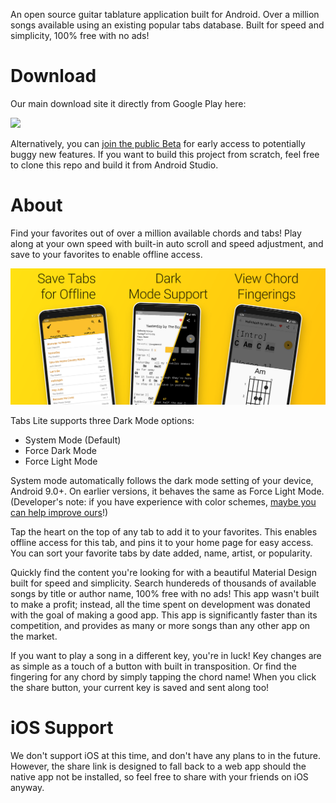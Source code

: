 An open source guitar tablature application built for Android.  Over a million songs available using an existing popular tabs database. Built for speed and simplicity, 100% free with no ads!

# Download

Our main download site it directly from Google Play here:

[<img src="https://play.google.com/intl/en_us/badges/static/images/badges/en_badge_web_generic.png" width = "200px">](https://play.google.com/store/apps/details?id=com.gbros.tabslite)


Alternatively, you can [join the public Beta](https://play.google.com/apps/testing/com.gbros.tabslite) for early access to potentially buggy new features.  If you want to build this project from scratch, feel free to clone this repo and build it from Android Studio.

# About

Find your favorites out of over a million available chords and tabs! Play along at your own speed with built-in auto scroll and speed adjustment, and save to your favorites to enable offline access.

![Tabs Lite](img/screenshot/Tabs-Lite-Feature-Graphic.png "Tabs Lite Featured Image")

Tabs Lite supports three Dark Mode options:
 - System Mode (Default)
 - Force Dark Mode
 - Force Light Mode
 
 System mode automatically follows the dark mode setting of your device, Android 9.0+.  On earlier versions, it behaves the same as Force Light Mode.  (Developer's note: if you have experience with color schemes, [maybe you can help improve ours](https://github.com/cullub/Tabs-Lite/issues/48)!)

Tap the heart on the top of any tab to add it to your favorites.  This enables offline access for this tab, and pins it to your home page for easy access.  You can sort your favorite tabs by date added, name, artist, or popularity.

Quickly find the content you're looking for with a beautiful Material Design built for speed and simplicity. Search hundereds of thousands of available songs by title or author name, 100% free with no ads!  This app wasn't built to make a profit; instead, all the time spent on development was donated with the goal of making a good app.  This app is significantly faster than its competition, and provides as many or more songs than any other app on the market.

If you want to play a song in a different key, you're in luck!  Key changes are as simple as a touch of a button with built in transposition. Or find the fingering for any chord by simply tapping the chord name!  When you click the share button, your current key is saved and sent along too!

# iOS Support

We don't support iOS at this time, and don't have any plans to in the future.  However, the share link is designed to fall back to a web app should the native app not be installed, so feel free to share with your friends on iOS anyway.
